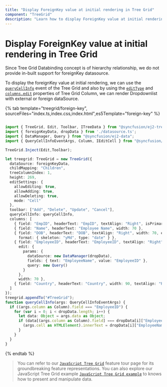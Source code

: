```yaml
---
title: "Display ForeignKey value at initial rendering in Tree Grid"
component: "TreeGrid"
description: "Learn how to display ForeignKey value at initial rendering in Tree Grid."
---
```


# Display ForeignKey value at initial rendering in Tree Grid

Since Tree Grid Databinding concept is of hierarchy relationship, we do not provide in-built support for foreignKey datasource.

To display the foreignKey value at initial rendering, we can use the [`queryCellInfo`](../api/treegrid/#querycellinfo) event of the Tree Grid and also by using the [`editType`](../api/treegrid/column/#edittype) and [`columns.edit`](../api/treegrid/column/#edit) properties of Tree Grid Column, we can render Dropdownlist with external or foreign dataSource.

{% tab template="treegrid/foreign-key", sourceFiles="index.ts,index.css,index.html",es5Template="foreign-key" %}

```typescript

import { TreeGrid, Edit, Toolbar, ITreeData } from "@syncfusion/ej2-treegrid";
import { foreignKeyData, dropData } from './datasource.ts';
import { DataManager, Query } from "@syncfusion/ej2-data";
import { QueryCellInfoEventArgs, Column, IEditCell } from "@syncfusion/ej2-grids";

TreeGrid.Inject(Edit,Toolbar);

let treegrid: TreeGrid = new TreeGrid({
  dataSource: foreignKeyData,
  childMapping: "Children",
  treeColumnIndex: 1,
  height: 269,
  editSettings: {
    allowEditing: true,
    allowAdding: true,
    allowDeleting: true,
    mode: "Cell"
  },
  toolbar: ["Add", "Delete", "Update", "Cancel"],
  queryCellInfo: queryCellInfo,
  columns: [
    { field: "EmpID", headerText: "EmpID", textAlign: "Right", isPrimaryKey: true, width: 70 },
    { field: "Name", headerText: "Employee Name", width: 70 },
    { field: "DOB", headerText: "DOB", textAlign: "Right", width: 70, editType: "datepickeredit",
      format: { skeleton: "yMd", type: "date" } },
    { field: "EmployeeID", headerText: "EmployeeID", textAlign: "Right", editType: "dropdownedit",
      edit: {
        params: {
          dataSource: new DataManager(dropData),
          fields: { text: "EmployeeName", value: "EmployeeID" },
          query: new Query()
        }
      },
      width: 70 },
    { field: "Country", headerText: "Country", width: 90, textAlign: "Right" }
  ]
});
treegrid.appendTo("#TreeGrid");
function queryCellInfo(args: QueryCellInfoEventArgs) {
  if ((args.column as Column).field === "EmployeeID") {
    for (var i = 0; i < dropData.length; i++) {
      let data: Object = args.data as Object;
      if (data[(args.column as Column).field] === dropData[i]["EmployeeID"]) {
        (args.cell as HTMLElement).innerText = dropData[i]["EmployeeName"]; // assign the foreignkey field value to the innertext
      }
    }
  }
}

```

{% endtab %}

> You can refer to our [`JavaScript Tree Grid`](https://www.syncfusion.com/javascript-ui-controls/js-tree-grid) feature tour page for its groundbreaking feature representations. You can also explore our JavaScript Tree Grid example [`JavaScript Tree Grid example`](https://ej2.syncfusion.com/demos/#/material/tree-grid/treegrid-overview.html) to knows how to present and manipulate data.